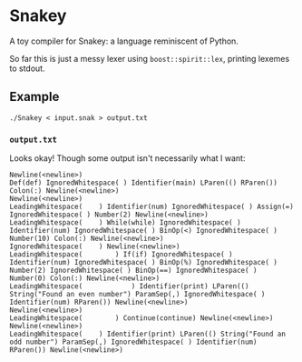 # Snakey

A toy compiler for Snakey: a language reminiscent of Python.

So far this is just a messy lexer using `boost::spirit::lex`, printing lexemes to stdout.

## Example

`./Snakey < input.snak > output.txt`

### `output.txt`

Looks okay! Though some output isn't necessarily what I want:

```
Newline(<newline>)
Def(def) IgnoredWhitespace( ) Identifier(main) LParen(() RParen()) Colon(:) Newline(<newline>)
Newline(<newline>)
LeadingWhitespace(    ) Identifier(num) IgnoredWhitespace( ) Assign(=) IgnoredWhitespace( ) Number(2) Newline(<newline>)
LeadingWhitespace(    ) While(while) IgnoredWhitespace( ) Identifier(num) IgnoredWhitespace( ) BinOp(<) IgnoredWhitespace( ) Number(10) Colon(:) Newline(<newline>)
IgnoredWhitespace(    ) Newline(<newline>)
LeadingWhitespace(        ) If(if) IgnoredWhitespace( ) Identifier(num) IgnoredWhitespace( ) BinOp(%) IgnoredWhitespace( ) Number(2) IgnoredWhitespace( ) BinOp(==) IgnoredWhitespace( ) Number(0) Colon(:) Newline(<newline>)
LeadingWhitespace(            ) Identifier(print) LParen(() String("Found an even number") ParamSep(,) IgnoredWhitespace( ) Identifier(num) RParen()) Newline(<newline>)
Newline(<newline>)
LeadingWhitespace(        ) Continue(continue) Newline(<newline>)
Newline(<newline>)
LeadingWhitespace(    ) Identifier(print) LParen(() String("Found an odd number") ParamSep(,) IgnoredWhitespace( ) Identifier(num) RParen()) Newline(<newline>)

```